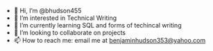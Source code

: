 - 👋 Hi, I’m @bhudson455
- 👀 I’m interested in Technical Writing
- 🌱 I’m currently learning SQL and forms of techincal writing
- 💞️ I’m looking to collaborate on projects
- 📫 How to reach me: email me at benjaminhudson353@yahoo.com

<!---
bhudson455/bhudson455 is a ✨ special ✨ repository because its `README.md` (this file) appears on your GitHub profile.
You can click the Preview link to take a look at your changes.
--->
